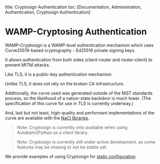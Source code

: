 title: Cryptosign Authentication
toc: [Documentation, Administration, Authentication, Cryptosign Authentication]

# WAMP-Cryptosing Authentication

WAMP-Cryptosign is a WAMP-level authentication mechanism which uses Curve25519-based cryptography - Ed25519 private signing keys.

It allows authentication from both sides (client-router and router-client) to prevent MITM attacks.

Like TLS, it is a public-key authentication mechanism.

Unlike TLS, it does not rely on the broken CA infrastructure.

Additionally, the curve used was generated outside of the NIST standards process, so the likelihood of a nation-state backdoor is much lower. (The specification of this curve for use in TLS is currently underway.)

And, last but not least, high-quality and performant implementations of the curve are available with the [NaCl libraries](https://nacl.cr.yp.to/).


> Note: Cryptosign is currently only available when using Autobahn|Python as a client library.

> Note: Cryptosign is currently still under active development, so some features may be missing or not be stable yet.


We provide examples of using Cryptosign for [static configuration](https://github.com/crossbario/crossbarexamples/tree/master/authentication/cryptosign/static).